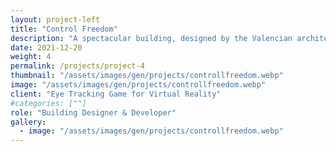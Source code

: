 ```yaml
---
layout: project-left
title: "Control Freedom"
description: "A spectacular building, designed by the Valencian architect Santiago Calatrava."
date: 2021-12-20
weight: 4
permalink: /projects/project-4
thumbnail: "/assets/images/gen/projects/controllfreedom.webp"
image: "/assets/images/gen/projects/controllfreedom.webp"
client: "Eye Tracking Game for Virtual Reality"
#categories: [""]
role: "Building Designer & Developer"
gallery:
  - image: "/assets/images/gen/projects/controllfreedom.webp"
---
```

